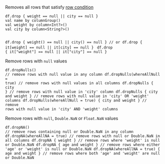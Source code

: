 <?xml version='1.0' encoding='UTF-8'?><topic xsi:noNamespaceSchemaLocation="https://resources.jetbrains.com/stardust/topic.v2.xsd" meta-keywords="" xmlns:xsi="http://www.w3.org/2001/XMLSchema-instance" id="drop" title="drop" _md-based="true"> 
<p _o="90" _o-sc="4,0" _o-l="4" _o-e="5,0" _o-tl="-1" _o-s="4,0" _o-cl="0" id="5388461e">Removes all rows that satisfy <a _o="120" _o-sc="4,31" LinkStatus="UNKNOWN" _o-l="4" _o-e="4,72" _o-tl="-1" _o-s="4,30" href="DataRow.md#row-conditions" _o-cl="30" id="40053ad2">row condition</a></p>

<tabs id="66d13e53">
<tab id="252a8d3d" title="Properties">
<code _o="219" _o-sc="11,0" _o-l="10" _o-e="12,3" _o-tl="-1" _o-s="10,0" style="block" _o-cl="0" id="ce29f651" lang="kotlin">df.drop { weight == null || city == null }
</code>
</tab>
<tab _o="277" _o-sc="14,6" _o-l="14" _o-e="16,0" _o-tl="5" _o-s="14,0" _o-cl="0" id="1b7bf25f" title="Accessors">
<code _o="309" _o-sc="18,0" _o-l="17" _o-e="25,3" _o-tl="61" _o-s="17,0" style="block" _o-cl="0" id="2c24d054" lang="kotlin">val name by columnGroup()
val weight by column&lt;Int?>()
val city by column&lt;String?>()

df.drop { weight() == null || city() == null }
// or
df.drop { it[weight] == null || it[city] == null }
</code>
</tab>
<tab _o="514" _o-sc="27,6" _o-l="27" _o-e="29,0" _o-tl="5" _o-s="27,0" _o-cl="0" id="87301ea9" title="Strings">
<code _o="544" _o-sc="31,0" _o-l="30" _o-e="32,3" _o-tl="-1" _o-s="30,0" style="block" _o-cl="0" id="39c19f1b" lang="kotlin">df.drop { it["weight"] == null || it["city"] == null }
</code>
</tab></tabs>

<chapter _o="641" _o-sc="37,3" _o-l="37" _o-e="37,12" _o-tl="-1" _o-s="37,0" _o-cl="0" id="dropnulls" title="dropNulls">
<p _o="655" _o-sc="39,0" _o-l="39" _o-e="40,0" _o-tl="-1" _o-s="39,0" _o-cl="0" id="a243fc32">Remove rows with <code _o="672" _o-sc="39,18" _o-l="39" _o-e="39,23" _o-tl="-1" _o-s="39,17" _o-cl="17" id="1eaeeb70">null</code> values</p>

<code _o="710" _o-sc="44,0" _o-l="43" _o-e="49,3" _o-tl="-1" _o-s="43,0" style="block" _o-cl="0" id="daddce3a" lang="kotlin">df.dropNulls() // remove rows with null value in any column
df.dropNulls(whereAllNull = true) // remove rows with null values in all columns
df.dropNulls { city } // remove rows with null value in 'city' column
df.dropNulls { city and weight } // remove rows with null value in 'city' OR 'weight' columns
df.dropNulls(whereAllNull = true) { city and weight } // remove rows with null value in 'city' AND 'weight' columns
</code>

</chapter><chapter _o="1159" _o-sc="53,3" _o-l="53" _o-e="53,9" _o-tl="-1" _o-s="53,0" _o-cl="0" id="dropna" title="dropNA">
<p _o="1170" _o-sc="55,0" _o-l="55" _o-e="56,0" _o-tl="-1" _o-s="55,0" _o-cl="0" id="270b616f">Remove rows with <code _o="1187" _o-sc="55,18" _o-l="55" _o-e="55,23" _o-tl="-1" _o-s="55,17" _o-cl="17" id="142a9cb3">null</code>, <code _o="1195" _o-sc="55,26" _o-l="55" _o-e="55,37" _o-tl="-1" _o-s="55,25" _o-cl="25" id="cfcd970">Double.NaN</code> or <code _o="1211" _o-sc="55,42" _o-l="55" _o-e="55,52" _o-tl="-1" _o-s="55,41" _o-cl="41" id="4b1ea591">Float.NaN</code> values</p>

<code _o="1251" _o-sc="60,0" _o-l="59" _o-e="65,3" _o-tl="-1" _o-s="59,0" style="block" _o-cl="0" id="6d083a24" lang="kotlin">df.dropNA() // remove rows containing null or Double.NaN in any column
df.dropNA(whereAllNA = true) // remove rows with null or Double.NaN in all columns
df.dropNA { weight } // remove rows where 'weight' is null or Double.NaN
df.dropNA { age and weight } // remove rows where either 'age' or 'weight' is null or Double.NaN
df.dropNA(whereAllNA = true) { age and weight } // remove rows where both 'age' and 'weight' are null or Double.NaN
</code>

</chapter></topic>